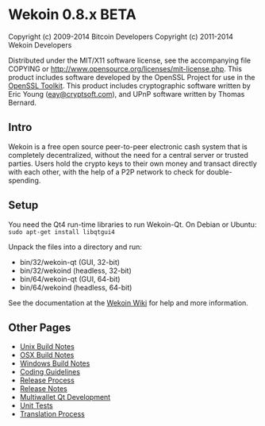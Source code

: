 Wekoin 0.8.x BETA
====================

Copyright (c) 2009-2014 Bitcoin Developers
Copyright (c) 2011-2014 Wekoin Developers

Distributed under the MIT/X11 software license, see the accompanying
file COPYING or http://www.opensource.org/licenses/mit-license.php.
This product includes software developed by the OpenSSL Project for use in the [OpenSSL Toolkit](http://www.openssl.org/). This product includes
cryptographic software written by Eric Young ([eay@cryptsoft.com](mailto:eay@cryptsoft.com)), and UPnP software written by Thomas Bernard.


Intro
---------------------
Wekoin is a free open source peer-to-peer electronic cash system that is
completely decentralized, without the need for a central server or trusted
parties.  Users hold the crypto keys to their own money and transact directly
with each other, with the help of a P2P network to check for double-spending.


Setup
---------------------
You need the Qt4 run-time libraries to run Wekoin-Qt. On Debian or Ubuntu:
	`sudo apt-get install libqtgui4`

Unpack the files into a directory and run:

- bin/32/wekoin-qt (GUI, 32-bit)
- bin/32/wekoind (headless, 32-bit)
- bin/64/wekoin-qt (GUI, 64-bit)
- bin/64/wekoind (headless, 64-bit)

See the documentation at the [Wekoin Wiki](http://wekoin.info)
for help and more information.


Other Pages
---------------------
- [Unix Build Notes](build-unix.md)
- [OSX Build Notes](build-osx.md)
- [Windows Build Notes](build-msw.md)
- [Coding Guidelines](coding.md)
- [Release Process](release-process.md)
- [Release Notes](release-notes.md)
- [Multiwallet Qt Development](multiwallet-qt.md)
- [Unit Tests](unit-tests.md)
- [Translation Process](translation_process.md)
